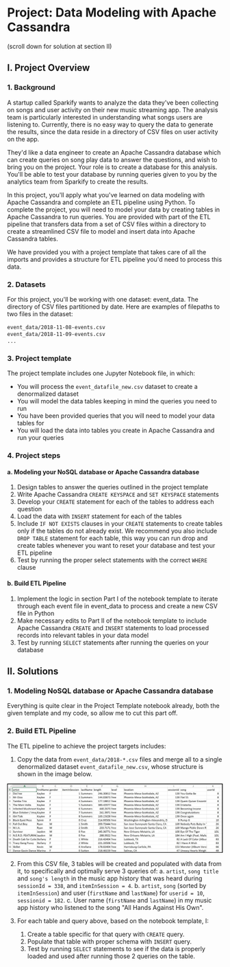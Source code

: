 # Project: Data Modeling with Apache Cassandra

(scroll down for solution at section II)

## I. Project Overview

### 1. Background

A startup called Sparkify wants to analyze the data they've been collecting on songs and user activity on their new music streaming app. The analysis team is particularly interested in understanding what songs users are listening to. Currently, there is no easy way to query the data to generate the results, since the data reside in a directory of CSV files on user activity on the app.

They'd like a data engineer to create an Apache Cassandra database which can create queries on song play data to answer the questions, and wish to bring you on the project. Your role is to create a database for this analysis. You'll be able to test your database by running queries given to you by the analytics team from Sparkify to create the results.

In this project, you'll apply what you've learned on data modeling with Apache Cassandra and complete an ETL pipeline using Python. To complete the project, you will need to model your data by creating tables in Apache Cassandra to run queries. You are provided with part of the ETL pipeline that transfers data from a set of CSV files within a directory to create a streamlined CSV file to model and insert data into Apache Cassandra tables.

We have provided you with a project template that takes care of all the imports and provides a structure for ETL pipeline you'd need to process this data.

### 2. Datasets

For this project, you'll be working with one dataset: event_data. The directory of CSV files partitioned by date. Here are examples of filepaths to two files in the dataset:

```
event_data/2018-11-08-events.csv
event_data/2018-11-09-events.csv
...
```

### 3. Project template

The project template includes one Jupyter Notebook file, in which:

- You will process the `event_datafile_new.csv` dataset to create a denormalized dataset
- You will model the data tables keeping in mind the queries you need to run
- You have been provided queries that you will need to model your data tables for
- You will load the data into tables you create in Apache Cassandra and run your queries

### 4. Project steps

#### a. Modeling your NoSQL database or Apache Cassandra database

1. Design tables to answer the queries outlined in the project template
2. Write Apache Cassandra `CREATE KEYSPACE` and `SET KEYSPACE` statements
3. Develop your `CREATE` statement for each of the tables to address each question
4. Load the data with `INSERT` statement for each of the tables
5. Include `IF NOT EXISTS` clauses in your `CREATE` statements to create tables only if the tables do not already exist. We recommend you also include `DROP TABLE` statement for each table, this way you can run drop and create tables whenever you want to reset your database and test your ETL pipeline
6. Test by running the proper select statements with the correct `WHERE` clause

#### b. Build ETL Pipeline

1. Implement the logic in section Part I of the notebook template to iterate through each event file in event_data to process and create a new CSV file in Python
2. Make necessary edits to Part II of the notebook template to include Apache Cassandra `CREATE` and `INSERT` statements to load processed records into relevant tables in your data model
3. Test by running `SELECT` statements after running the queries on your database


## II. Solutions

### 1. Modeling NoSQL database or Apache Cassandra database

Everything is quite clear in the Project Template notebook already, both the given template and my code, so allow me to cut this part off.

### 2. Build ETL Pipeline

The ETL pipeline to achieve the project targets includes:

1. Copy the data from `event_data/2018-*.csv` files and merge all to a single denormalized dataset `event_datafile_new.csv`, whose structure is shown in the image below.

<img src="./assets/image_event_datafile_new.jpg">

2. From this CSV file, 3 tables will be created and populated with data from it, to specifically and optimally serve 3 queries of:
    a. `artist`, `song title` and `song's length` in the music app history that was heard during `sessionId = 338`, and `itemInSession = 4`.
    b. `artist`, `song` (sorted by `itemInSession`) and user (`firstName` and `lastName`) for `userid = 10`, `sessionid = 182`.
    c. User name (`firstName` and `lastName`) in my music app history who listened to the song "All Hands Against His Own".

3. For each table and query above, based on the notebook template, I:
    1. Create a table specific for that query with `CREATE` query.
    2. Populate that table with proper schema with `INSERT` query.
    3. Test by running `SELECT` statements to see if the data is properly loaded and used after running those 2 queries on the table.